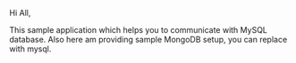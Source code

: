Hi All,

This sample application which helps you to communicate with MySQL database.
Also here am providing sample MongoDB setup, you can replace with mysql.
